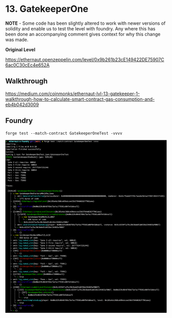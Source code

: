 # 13. GatekeeperOne

**NOTE** - Some code has been slightly altered to work with newer versions of solidity and enable us to test the level with foundry. Any where this has been done an accompanying comment gives context for why this change was made.

**Original Level**

https://ethernaut.openzeppelin.com/level/0x9b261b23cE149422DE75907C6ac0C30cEc4e652A

## Walkthrough

https://medium.com/coinmonks/ethernaut-lvl-13-gatekeeper-1-walkthrough-how-to-calculate-smart-contract-gas-consumption-and-eb4b042d3009

## Foundry

```
forge test --match-contract GatekeeperOneTest -vvvv
```

![alt text](https://github.com/ciaranmcveigh5/ethernaut-x-foundry/blob/main/img/GatekeeperOne.png?raw=true)
